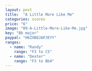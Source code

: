 ```yaml
---
layout: post
title:  "A Little More Like Me"
categories: scores
price: "6"
image: "09-A-Little-More-Like-Me.jpg"
key: "Bb major"
paypal: "H6ZXBQJAPJEYY"
ranges:
  - name: "Randy"
    range: "F3 to C5"
  - name: "Dexter"
    range: "F3 to Bb4"
---
```

